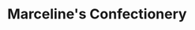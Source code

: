 ---
title: "Marceline's Confectionery"
url: /anaheim/marcelines-confectionery/
shop: confectionery
---
